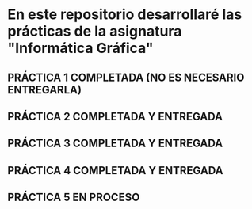 # En este repositorio desarrollaré las prácticas de la asignatura "Informática Gráfica"

## PRÁCTICA 1 COMPLETADA (NO ES NECESARIO ENTREGARLA)
## PRÁCTICA 2 COMPLETADA Y ENTREGADA
## PRÁCTICA 3 COMPLETADA Y ENTREGADA
## PRÁCTICA 4 COMPLETADA Y ENTREGADA
## PRÁCTICA 5 EN PROCESO